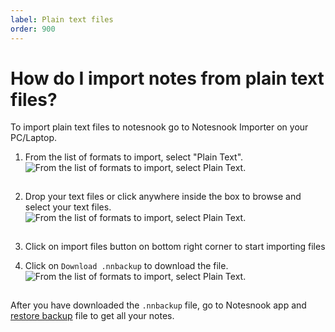 ```yaml
---
label: Plain text files
order: 900
---
```


# How do I import notes from plain text files?

To import plain text files to notesnook go to Notesnook Importer on your PC/Laptop.

1. From the list of formats to import, select "Plain Text".
   <img style="margin-bottom:15px;" src="/static/plain_text_import_step_1.png" alt="From the list of formats to import, select Plain Text."/>

2. Drop your text files or click anywhere inside the box to browse and select your text files.
   <img style="margin-bottom:15px;" src="/static/plain_text_import_step_2.png" alt="From the list of formats to import, select Plain Text."/>

3. Click on import files button on bottom right corner to start importing files
4. Click on `Download .nnbackup` to download the file.
   <img style="margin-bottom:15px;" src="/static/plain_text_import_step_3.png" alt="From the list of formats to import, select Plain Text."/>

After you have downloaded the `.nnbackup` file, go to Notesnook app and [restore backup](../backup-and-restore-notes-in-notesnook.md) file to get all your notes.
